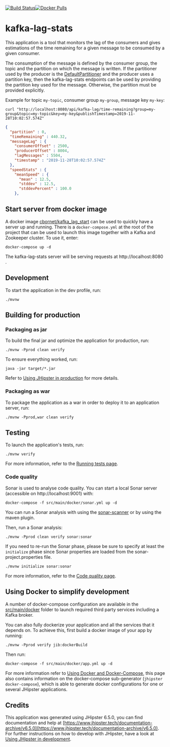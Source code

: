[![Build Status][github-image]][github-url][![Docker Pulls](https://img.shields.io/docker/pulls/cdiscount/kafka-lag-stats.svg)](https://hub.docker.com/r/cdiscount/kafka-lag-stats/)

# kafka-lag-stats

This application is a tool that monitors the lag of the consumers and gives estimations of the time remaining for a given 
message to be consumed by a given consumer.

The consumption of the message is defined by the consumer group, the topic and the partition on which the message is written.
If the partitioner used by the producer is the [DefaultPartitioner](https://github.com/apache/kafka/blob/2.3.1/clients/src/main/java/org/apache/kafka/clients/producer/internals/DefaultPartitioner.java) 
and the producer uses a partition key, then the kafka-lag-stats endpoints can be used by providing the partition key used for the message. Otherwise, the partition must be provided explicitly.

Example for topic `my-topic`, consumer group `my-group`, message key `my-key`:
```shell script
curl "http://localhost:8080/api/kafka-lag/time-remaining?group=my-group&topic=my-topic&key=my-key&publishTimestamp=2019-11-28T10:02:57.574Z"
```
```json
{
  "partition" : 0,
  "timeRemaining" : 440.32,
  "messageLag" : {
    "consumerOffset" : 2500,
    "producerOffset" : 8004,
    "lagMessages" : 5504,
    "timestamp" : "2019-11-28T10:02:57.574Z"
  },
  "speedStats" : {
    "meanSpeed" : {
      "mean" : 12.5,
      "stddev" : 12.5,
      "stddevPercent" : 100.0
    },
```

## Start server from docker image

A docker image [cbornet/kafka_lag_start](https://hub.docker.com/r/cbornet/kafka_lag_stats) can be used to quickly have a server up and running.
There is a `docker-compose.yml` at the root of the project that can be used to launch this image together with a Kafka and Zookeeper cluster.
To use it, enter:

    docker-compose up -d

The kafka-lag-stats server will be serving requests at http://localhost:8080 .

## Development

To start the application in the dev profile, run:

    ./mvnw

## Building for production

### Packaging as jar

To build the final jar and optimize the application for production, run:

    ./mvnw -Pprod clean verify

To ensure everything worked, run:

    java -jar target/*.jar

Refer to [Using JHipster in production][] for more details.

### Packaging as war

To package the application as a war in order to deploy it to an application server, run:

    ./mvnw -Pprod,war clean verify

## Testing

To launch the application's tests, run:

    ./mvnw verify

For more information, refer to the [Running tests page][].

### Code quality

Sonar is used to analyse code quality. You can start a local Sonar server (accessible on http://localhost:9001) with:

```
docker-compose -f src/main/docker/sonar.yml up -d
```

You can run a Sonar analysis with using the [sonar-scanner](https://docs.sonarqube.org/display/SCAN/Analyzing+with+SonarQube+Scanner) or by using the maven plugin.

Then, run a Sonar analysis:

```
./mvnw -Pprod clean verify sonar:sonar
```

If you need to re-run the Sonar phase, please be sure to specify at least the `initialize` phase since Sonar properties are loaded from the sonar-project.properties file.

```
./mvnw initialize sonar:sonar
```

For more information, refer to the [Code quality page][].

## Using Docker to simplify development

A number of docker-compose configuration are available in the [src/main/docker](src/main/docker) folder to launch required third party services including a Kafka broker.

You can also fully dockerize your application and all the services that it depends on.
To achieve this, first build a docker image of your app by running:

    ./mvnw -Pprod verify jib:dockerBuild

Then run:

    docker-compose -f src/main/docker/app.yml up -d

For more information refer to [Using Docker and Docker-Compose][], this page also contains information on the docker-compose sub-generator (`jhipster docker-compose`), which is able to generate docker configurations for one or several JHipster applications.

## Credits

This application was generated using JHipster 6.5.0, you can find documentation and help at [https://www.jhipster.tech/documentation-archive/v6.5.0](https://www.jhipster.tech/documentation-archive/v6.5.0).
For further instructions on how to develop with JHipster, have a look at [Using JHipster in development][].


[jhipster homepage and latest documentation]: https://www.jhipster.tech
[jhipster 6.5.0 archive]: https://www.jhipster.tech/documentation-archive/v6.5.0
[using jhipster in development]: https://www.jhipster.tech/documentation-archive/v6.5.0/development/
[using docker and docker-compose]: https://www.jhipster.tech/documentation-archive/v6.5.0/docker-compose
[using jhipster in production]: https://www.jhipster.tech/documentation-archive/v6.5.0/production/
[running tests page]: https://www.jhipster.tech/documentation-archive/v6.5.0/running-tests/
[code quality page]: https://www.jhipster.tech/documentation-archive/v6.5.0/code-quality/
[github-image]: https://github.com/cbornet/kafka-lag-stats/workflows/Application%20CI/badge.svg
[github-url]: https://github.com/cbornet/kafka-lag-stats/actions
